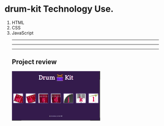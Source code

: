 <h1>drum-kit Technology Use.</h1>
<ol>
  <li>HTML</li>
  <li>CSS</li>
  <li>JavaScript</li>
  
  <hr><hr><hr>
  
  <h2>Project review</h2>
  <img src="images/Screenshot from 2021-08-15 16-24-56.png" 
     width="60%" 
     height="15%" />
